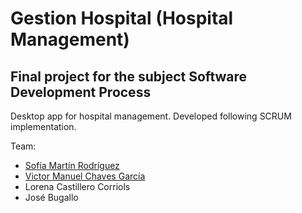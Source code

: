# Gestion Hospital (Hospital Management)
## Final project for the subject Software Development Process
Desktop app for hospital management. Developed following SCRUM implementation.

Team:  
- [Sofía Martín Rodríguez](https://github.com/sofimrtn)  
- [Victor Manuel Chaves García](https://bitbucket.org/MaVic96)  
- Lorena Castillero Corriols  
- José Bugallo 

